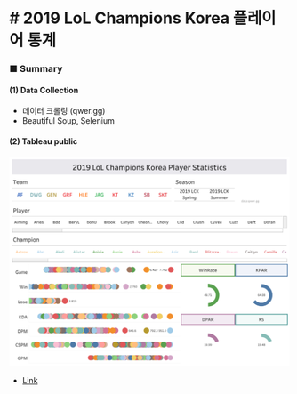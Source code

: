 # # 2019 LoL Champions Korea 플레이어 통계

### ■ Summary

#### (1) Data Collection

- 데이터 크롤링 (qwer.gg)
- Beautiful Soup, Selenium

#### (2) Tableau public

![](https://github.com/Jaepal/data-science-portfolio/blob/master/lck_2019/image/2019_LCK.png)

- [Link](https://public.tableau.com/profile/jaeyoung.lee#!/vizhome/2019LoLChampionsKoreaPlayerStatistics/2019_LCK)
